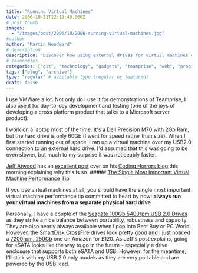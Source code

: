 ```yaml
---
title: "Running Virtual Machines"
date: 2006-10-31T12:13:40.000Z
# post thumb
images:
  - "/images/post/2006/10/2006-running-virtual-machines.jpg"
#author
author: "Martin Woodward"
# description
description: "Discover how using external drives for virtual machines on a laptop can enhance performance significantly, even via USB 2.0 connections."
# Taxonomies
categories: ["git", "technology", "gadgets", "teamprise", "web", "programming", "personal"]
tags: ["blog", "archive"]
type: "regular" # available type (regular or featured)
draft: false
---
```

I use VMWare a lot.  Not only do I use it for demonstrations of Teamprise, I also use it for day-to-day development and testing (one of the joys of developing a cross platform product that talks to a Microsoft server product). 

I work on a laptop most of the time.  It's a Dell Precision M70 with 2Gb Ram, but the hard drive is only 60Gb (I went for speed rather than size).  When I first started running out of space, I ran up a virtual machine over my USB2.0 connection to an external hard drive.  I'd assumed that this was going to be even slower, but much to my surprise it was noticeably faster. 

[Jeff Atwood](http://www.codinghorror.com/blog/) has an [excellent post](http://www.codinghorror.com/blog/archives/000714.html) over on his [Coding Horrors blog](http://www.codinghorror.com/blog/) this morning explaining why this is so.  ##### [The Single Most Important Virtual Machine Performance Tip](http://www.codinghorror.com/blog/archives/000714.html) 

If you use virtual machines at all, you should have the single most important virtual machine performance tip committed to heart by now: **always run your virtual machines from a separate physical hard drive** 

Personally, I have a couple of the [Seagate 100Gb 5400rpm USB 2.0 Drives](http://www.amazon.co.uk/gp/redirect.html?ie=UTF8&location=http%3A%2F%2Fwww.amazon.co.uk%2FSeagate-Momentus-External-100Gb-5400Rpm%2Fdp%2FB00064NG0Q&tag=woodwardwebcom&linkCode=ur2&camp=1634&creative=6738) as they strike a nice balance between portability, robustness and capacity.  They are also nearly always available when I pop into Best Buy or PC World.  However, the [SmartDisk CrossFire](http://www.amazon.co.uk/gp/product/B0007UDC2G?ie=UTF8&tag=woodwardwebcom&linkCode=as2&camp=1634&creative=6738&creativeASIN=B0007UDC2G) drives look pretty good and I just noticed a [7200rpm, 250Gb](http://www.amazon.co.uk/gp/product/B0007UDC2G?ie=UTF8&tag=woodwardwebcom&linkCode=as2&camp=1634&creative=6738&creativeASIN=B0007UDC2G) one on Amazon for £120.  As Jeff's post explains, going for eSATA looks like the way to go in the future - especially a drive enclosure that supports both eSATA and USB.  However, for the meantime, I'll stick with my USB 2.0 only models as they are very portable and are powered by the USB lead.